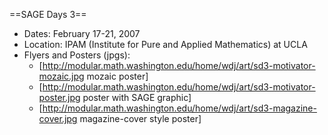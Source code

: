 ==SAGE Days 3==

 * Dates: February 17-21, 2007
 * Location: IPAM (Institute for Pure and Applied Mathematics) at UCLA
 * Flyers and Posters (jpgs): 
   * [http://modular.math.washington.edu/home/wdj/art/sd3-motivator-mozaic.jpg mozaic poster] 
   * [http://modular.math.washington.edu/home/wdj/art/sd3-motivator-poster.jpg poster with SAGE graphic]
   * [http://modular.math.washington.edu/home/wdj/art/sd3-magazine-cover.jpg magazine-cover style poster]
